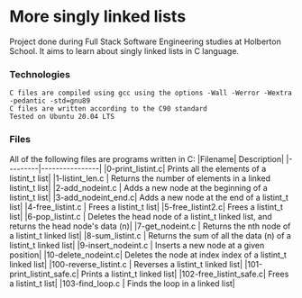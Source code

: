 # More singly linked lists

Project done during Full Stack Software Engineering studies at Holberton School. It aims to learn about singly linked lists in C language.
### Technologies

    C files are compiled using gcc using the options -Wall -Werror -Wextra -pedantic -std=gnu89
    C files are written according to the C90 standard
    Tested on Ubuntu 20.04 LTS

### Files

All of the following files are programs written in C:
|Filename| 	Description|
|---------|----------------|
|0-print_listint.c| 	Prints all the elements of a listint_t list|
|1-listint_len.c |	Returns the number of elements in a linked listint_t list|
|2-add_nodeint.c |	Adds a new node at the beginning of a listint_t list|
|3-add_nodeint_end.c| 	Adds a new node at the end of a listint_t list|
|4-free_listint.c |	Frees a listint_t list|
|5-free_listint2.c| 	Frees a listint_t list|
|6-pop_listint.c |	Deletes the head node of a listint_t linked list, and returns the head node's data (n)|
|7-get_nodeint.c |	Returns the nth node of a listint_t linked list|
|8-sum_listint.c |	Returns the sum of all the data (n) of a listint_t linked list|
|9-insert_nodeint.c |	Inserts a new node at a given position|
|10-delete_nodeint.c| 	Deletes the node at index index of a listint_t linked list|
|100-reverse_listint.c |	Reverses a listint_t linked list|
|101-print_listint_safe.c| 	Prints a listint_t linked list|
|102-free_listint_safe.c| 	Frees a listint_t list|
|103-find_loop.c |	Finds the loop in a linked list|
